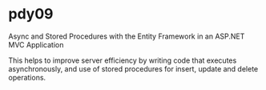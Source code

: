 # pdy09
Async and Stored Procedures with the Entity Framework in an ASP.NET MVC Application

This helps to improve server efficiency by writing code that executes asynchronously, 
and use of stored procedures for insert, update and delete operations.
